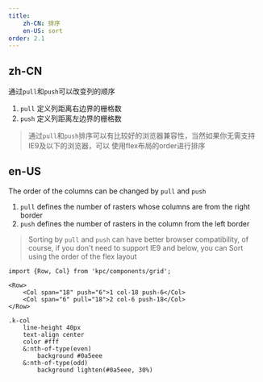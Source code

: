 ```yaml
---
title:
    zh-CN: 排序
    en-US: sort
order: 2.1
---
```


## zh-CN

通过`pull`和`push`可以改变列的顺序

1. `pull` 定义列距离右边界的栅格数
2. `push` 定义列距离左边界的栅格数

> 通过`pull`和`push`排序可以有比较好的浏览器兼容性，当然如果你无需支持IE9及以下的浏览器，可以
> 使用flex布局的order进行排序

## en-US

The order of the columns can be changed by `pull` and `push`

1. `pull` defines the number of rasters whose columns are from the right border
2. `push` defines the number of rasters in the column from the left border

> Sorting by `pull` and `push` can have better browser compatibility, of course, if you don't need to support IE9 and below, you can
> Sort using the order of the flex layout

```vdt
import {Row, Col} from 'kpc/components/grid';

<Row>
    <Col span="18" push="6">1 col-18 push-6</Col>
    <Col span="6" pull="18">2 col-6 push-18</Col>
</Row>
```

```styl
.k-col
    line-height 40px
    text-align center
    color #fff
    &:nth-of-type(even)
        background #0a5eee
    &:nth-of-type(odd)
        background lighten(#0a5eee, 30%)
```
